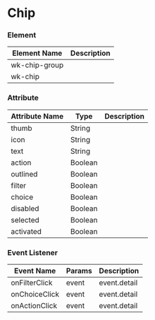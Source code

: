 # Chip

### Element
Element Name | Description
--- | --- 
wk-chip-group | 
wk-chip | 

### Attribute
Attribute Name | Type | Description
--- | --- | ---
thumb | String |
icon | String |
text | String |
action | Boolean |
outlined | Boolean |
filter | Boolean |
choice | Boolean |
disabled | Boolean |
selected | Boolean |
activated | Boolean |

### Event Listener
Event Name | Params | Description
--- | --- | ---
onFilterClick | event | event.detail
onChoiceClick | event | event.detail
onActionClick | event | event.detail